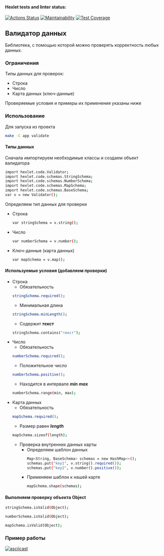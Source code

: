 #### Hexlet tests and linter status:
[![Actions Status](https://github.com/Eredar212/java-project-78/actions/workflows/hexlet-check.yml/badge.svg)](https://github.com/Eredar212/java-project-78/actions)
[![Maintainability](https://api.codeclimate.com/v1/badges/7c91576ed20856ace3d3/maintainability)](https://codeclimate.com/github/Eredar212/java-project-78/maintainability)
[![Test Coverage](https://api.codeclimate.com/v1/badges/7c91576ed20856ace3d3/test_coverage)](https://codeclimate.com/github/Eredar212/java-project-78/test_coverage)

## Валидатор данных 
Библиотека, с помощью которой можно проверять корректность любых данных.

### Ограничения
Типы данных для проверок:
* Строка
* Число
* Карта данных (ключ-данные)

Проверяемые условия и примеры их применения указаны ниже

### Использование
Для запуска из проекта
```sh
make -C app validate
```

#### Типы данных
Сначала импортируем необходимые классы и создаем объект валидатора
```sh
import hexlet.code.Validator;
import hexlet.code.schemas.StringSchema;
import hexlet.code.schemas.NumberSchema;
import hexlet.code.schemas.MapSchema;
import hexlet.code.schemas.BaseSchema;
var v = new Validator();
```
Определяем тип данных для проверки
* Строка 
  ```sh
  var stringSchema = v.string();
  ```
* Число
  ```sh
  var numberSchema = v.number();
  ```
* Ключ-данные (карта данных)
  ```sh
  var mapSchema = v.map();
  ```
#### Используемые условия (добавляем проверки)
* Строка
  *  Обязательность
    ```sh
    stringSchema.required();
    ```
  *  Минимальная длина
    ```sh
    stringSchema.minLength();
    ```
  *  Содержит ***текст***
    ```sh
    stringSchema.contains("текст");
    ```
* Число
  *  Обязательность
    ```sh
    numberSchema.required();
    ```
  *  Положительное число
    ```sh
    numberSchema.positive();
    ```
  *  Находится в интервале ***min*** ***max***
    ```sh
    numberSchema.range(min, max);
    ```
* Карта данных
  *  Обязательность
    ```sh
    mapSchema.required();
    ```
  *  Размер равен ***length***
    ```sh
    mapSchema.sizeof(length);
    ```
  *  Проверка внутренних данных карты
      * Определяем шаблон данных
        ```sh
        Map<String, BaseSchema> schemas = new HashMap<>();
        schemas.put("key1", v.string().required());
        schemas.put("key2", v.number().positive());
        ```
      * Применяем шаблон к нашей карте
        ```sh
        mapSchema.shape(schemas);
        ```
#### Выполняем проверку объекта Object
```sh
stringSchema.isValid(Object);

numberSchema.isValid(Object);

mapSchema.isValid(Object);
```

### Пример работы
[![asciicast](https://asciinema.org/a/616569.svg)](https://asciinema.org/a/616569)
